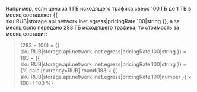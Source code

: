 Например, если цена за 1&nbsp;ГБ исходящего трафика сверх 100&nbsp;ГБ до 1&nbsp;ТБ в месяц составляет {{ sku|RUB|storage.api.network.inet.egress|pricingRate.100|string }}, а за месяц было передано 283&nbsp;ГБ исходящего трафика, то стоимость за месяц составит:

> (283 − 100) × {{ sku|RUB|storage.api.network.inet.egress|pricingRate.100|string }} = 183 × {{ sku|RUB|storage.api.network.inet.egress|pricingRate.100|string }} = {% calc [currency=RUB] round(183 × {{ sku|RUB|storage.api.network.inet.egress|pricingRate.100|number }} × 100) / 100 %}